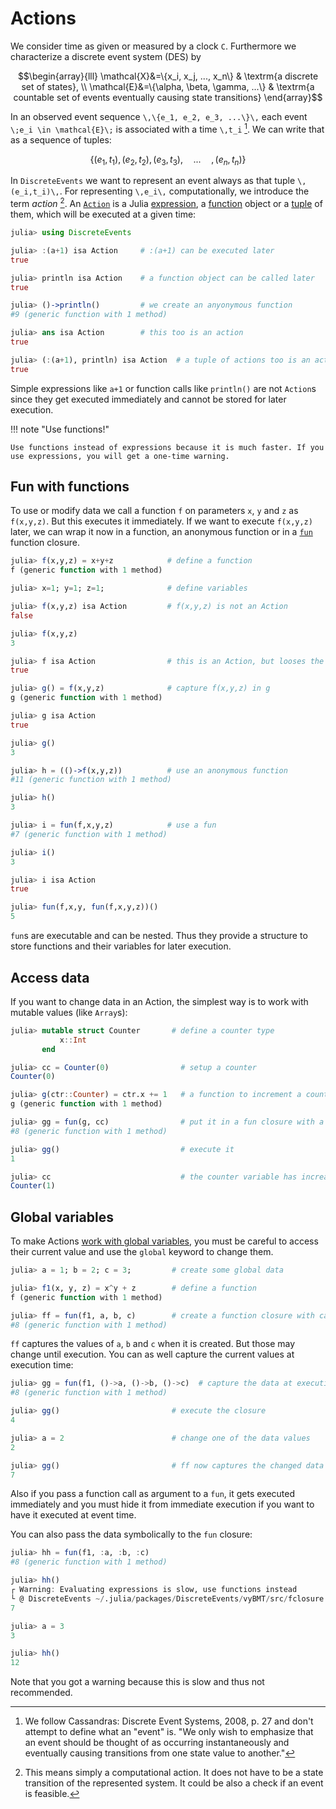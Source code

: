 # Actions

We consider time as given or measured by a clock ``C``. Furthermore we characterize a discrete event system (DES) by

```math
\begin{array}{lll}
  \mathcal{X}&=\{x_i, x_j, ..., x_n\} & \textrm{a discrete set of states}, \\
  \mathcal{E}&=\{\alpha, \beta, \gamma, ...\} & \textrm{a countable set of events eventually causing state transitions}
\end{array}
```

In an observed event sequence ``\,\{e_1, e_2, e_3, ...\}\,`` each event ``\;e_i \in \mathcal{E}\;`` is associated with a time ``\,t_i`` [^1]. We can write that as a sequence of tuples:

```math
\{(e_1,t_1),(e_2,t_2),(e_3,t_3),\hspace{1em}...\hspace{1em}, (e_n,t_n)\}
```

In `DiscreteEvents` we want to represent an event always as that tuple ``\,(e_i,t_i)\,``. For representing ``\,e_i\,`` computationally, we introduce the term *action* [^2]. An [`Action`](https://pbayer.github.io/DiscreteEvents.jl/dev/usage/#DiscreteEvents.Action) is a Julia [expression](https://docs.julialang.org/en/v1/manual/metaprogramming/#Expressions-and-evaluation-1), a [function](https://docs.julialang.org/en/v1/manual/functions/) object or a [tuple](https://docs.julialang.org/en/v1/manual/functions/#Tuples-1) of them, which will be executed at a given time:

```julia
julia> using DiscreteEvents

julia> :(a+1) isa Action     # :(a+1) can be executed later
true

julia> println isa Action    # a function object can be called later
true

julia> ()->println()         # we create an anyonymous function
#9 (generic function with 1 method)

julia> ans isa Action        # this too is an action
true

julia> (:(a+1), println) isa Action  # a tuple of actions too is an action
true
```

Simple expressions like `a+1` or function calls like `println()` are not `Action`s since they get executed immediately and cannot be stored for later execution.

!!! note "Use functions!"

    Use functions instead of expressions because it is much faster. If you use expressions, you will get a one-time warning.

## Fun with functions

To use or modify data we call a function `f` on parameters `x`, `y` and `z` as `f(x,y,z)`. But this executes it immediately. If we want to execute `f(x,y,z)` later, we can wrap it now in a function, an anonymous function or in a [`fun`](https://pbayer.github.io/DiscreteEvents.jl/dev/usage/#DiscreteEvents.fun) function closure.

```julia
julia> f(x,y,z) = x+y+z            # define a function
f (generic function with 1 method)

julia> x=1; y=1; z=1;              # define variables

julia> f(x,y,z) isa Action         # f(x,y,z) is not an Action
false

julia> f(x,y,z)
3

julia> f isa Action                # this is an Action, but looses the parameters
true

julia> g() = f(x,y,z)              # capture f(x,y,z) in g
g (generic function with 1 method)

julia> g isa Action
true

julia> g()
3

julia> h = (()->f(x,y,z))          # use an anonymous function
#11 (generic function with 1 method)

julia> h()
3

julia> i = fun(f,x,y,z)            # use a fun
#7 (generic function with 1 method)

julia> i()
3

julia> i isa Action
true

julia> fun(f,x,y, fun(f,x,y,z))()
5

```

`fun`s are executable and can be nested. Thus they provide a structure to store functions and their variables for later execution.

## Access data

If you want to change data in an Action, the simplest way is to work with mutable values (like `Array`s):

```julia
julia> mutable struct Counter       # define a counter type
           x::Int
       end

julia> cc = Counter(0)                # setup a counter
Counter(0)

julia> g(ctr::Counter) = ctr.x += 1   # a function to increment a counter
g (generic function with 1 method)

julia> gg = fun(g, cc)                # put it in a fun closure with a counter variable
#8 (generic function with 1 method)

julia> gg()                           # execute it
1

julia> cc                             # the counter variable has increased
Counter(1)
```

## Global variables

To make Actions [work with global variables](https://docs.julialang.org/en/v1/manual/performance-tips/#Avoid-global-variables), you must be careful to access their current value and use the `global` keyword to change them.

```julia
julia> a = 1; b = 2; c = 3;         # create some global data

julia> f1(x, y, z) = x^y + z        # define a function
f (generic function with 1 method)

julia> ff = fun(f1, a, b, c)        # create a function closure with captured data
#8 (generic function with 1 method)
```  

`ff` captures the values of `a`, `b` and `c` when it is created. But those may change until execution. You can as well capture the current values at execution time:

```julia
julia> gg = fun(f1, ()->a, ()->b, ()->c)  # capture the data at execution time
#8 (generic function with 1 method)

julia> gg()                         # execute the closure
4

julia> a = 2                        # change one of the data values
2

julia> gg()                         # ff now captures the changed data
7
```

Also if you pass a function call as argument to a `fun`, it gets executed immediately and you must hide it from immediate execution if you want to have it executed at event time.

You can also pass the data symbolically to the `fun` closure:

```julia
julia> hh = fun(f1, :a, :b, :c)
#8 (generic function with 1 method)

julia> hh()
┌ Warning: Evaluating expressions is slow, use functions instead
└ @ DiscreteEvents ~/.julia/packages/DiscreteEvents/vyBMT/src/fclosure.jl:37
7

julia> a = 3
3

julia> hh()
12
```

Note that you got a warning because this is slow and thus not recommended.

[^1]: We follow Cassandras: Discrete Event Systems, 2008, p. 27 and don't attempt to define what an "event" is. "We only wish to emphasize that an event should be thought of as occurring instantaneously and eventually causing transitions from one state value to another."
[^2]: This means simply a computational action. It does not have to be a state transition of the represented system. It could be also a check if an event is feasible.
